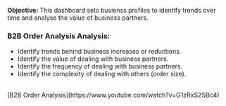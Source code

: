 **Objective:** This dashboard sets busienss profiles to identify trends over time and analyse the value of business partners.

### B2B Order Analysis Analysis:
- Identify trends behind business increases or reductions.
- Identify the value of dealing with business partners.
- Identify the frequency of dealing with business partners.
- Identify the complexity of dealing with others (order size).

<br>
[B2B Order Analysis](https://www.youtube.com/watch?v=G1zRxS2SBc4)

